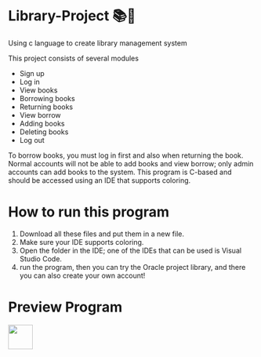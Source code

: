 # Library-Project 📚📖
Using c language to create library management system

This project consists of several modules
- Sign up
- Log in
- View books
- Borrowing books
- Returning books
- View borrow
- Adding books
- Deleting books
- Log out

To borrow books, you must log in first and also when returning the book. Normal accounts will not be able to add books and view borrow; only admin accounts can add books to the system. This program is C-based and should be accessed using an IDE that supports coloring.

# How to run this program
1. Download all these files and put them in a new file.
2. Make sure your IDE supports coloring.
3. Open the folder in the IDE; one of the IDEs that can be used is Visual Studio Code.
4. run the program, then you can try the Oracle project library, and there you can also create your own account!

# Preview Program
<img src="https://user-images.githubusercontent.com/105922097/213734159-b6ceec04-873a-4817-a50f-a34cc885be3b.mp4" width="50" height="50">
